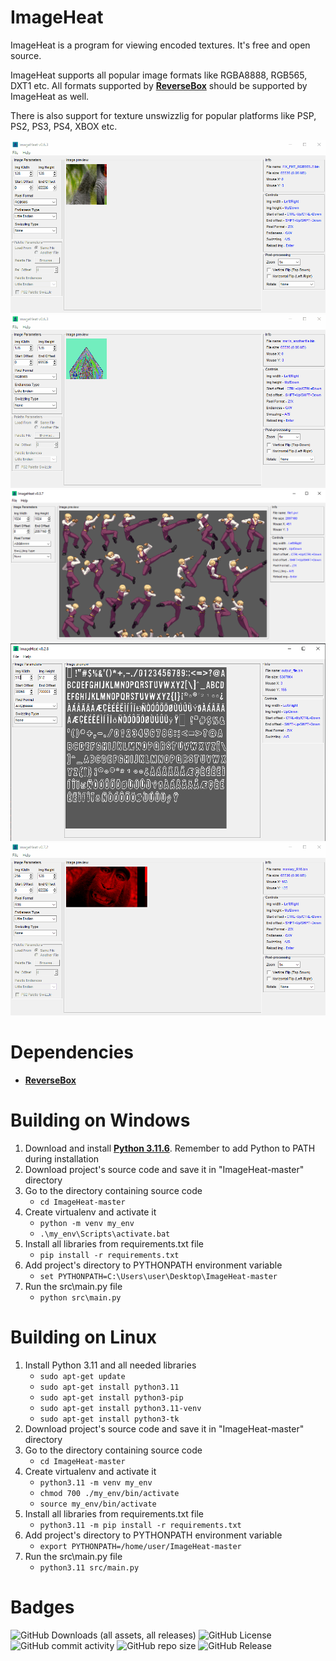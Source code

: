 # ImageHeat
ImageHeat is a program for viewing encoded textures.
It's free and open source.

ImageHeat supports all popular image formats like RGBA8888, RGB565, DXT1 etc.
All formats supported by **[ReverseBox](https://github.com/bartlomiejduda/ReverseBox)** should be supported by ImageHeat as well.

There is also support for texture unswizzlig for popular platforms like PSP, PS2, PS3, PS4, XBOX etc.

<img src="src\data\img\usage.gif">
<img src="src\data\img\usage2.gif">
<img src="src\data\img\usage3.png">
<img src="src\data\img\usage4.png">
<img src="src\data\img\usage5.gif">


# Dependencies

* **[ReverseBox](https://github.com/bartlomiejduda/ReverseBox)**


# Building on Windows

1. Download and install  **[Python 3.11.6](https://www.python.org/downloads/release/python-3116/)**. Remember to add Python to PATH during installation
2. Download project's source code and save it in "ImageHeat-master" directory
3. Go to the directory containing source code
   - ```cd ImageHeat-master```
4. Create virtualenv and activate it
   - ```python -m venv my_env```
   - ```.\my_env\Scripts\activate.bat```
5. Install all libraries from requirements.txt file
   - ```pip install -r requirements.txt```
6. Add project's directory to PYTHONPATH environment variable
   - ```set PYTHONPATH=C:\Users\user\Desktop\ImageHeat-master```
7. Run the src\main.py file
   - ```python src\main.py```

# Building on Linux

1. Install Python 3.11 and all needed libraries
   - ```sudo apt-get update```
   - ```sudo apt-get install python3.11```
   - ```sudo apt-get install python3-pip```
   - ```sudo apt-get install python3.11-venv```
   - ```sudo apt-get install python3-tk```
2. Download project's source code and save it in "ImageHeat-master" directory
3. Go to the directory containing source code
   - ```cd ImageHeat-master```
4. Create virtualenv and activate it
   - ```python3.11 -m venv my_env```
   - ```chmod 700 ./my_env/bin/activate```
   - ```source my_env/bin/activate```
5. Install all libraries from requirements.txt file
   - ```python3.11 -m pip install -r requirements.txt```
6. Add project's directory to PYTHONPATH environment variable
   - ```export PYTHONPATH=/home/user/ImageHeat-master```
7. Run the src\main.py file
   - ```python3.11 src/main.py```

# Badges

![GitHub Downloads (all assets, all releases)](https://img.shields.io/github/downloads/bartlomiejduda/ImageHeat/total)
![GitHub License](https://img.shields.io/github/license/bartlomiejduda/ImageHeat)
![GitHub commit activity](https://img.shields.io/github/commit-activity/y/bartlomiejduda/ImageHeat)
![GitHub repo size](https://img.shields.io/github/repo-size/bartlomiejduda/ImageHeat)
![GitHub Release](https://img.shields.io/github/v/release/bartlomiejduda/ImageHeat)
